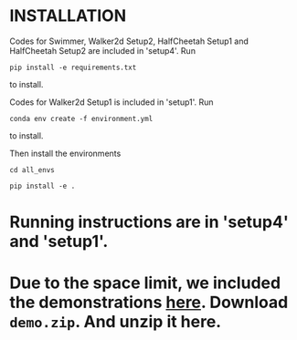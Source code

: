 # INSTALLATION

Codes for Swimmer, Walker2d Setup2, HalfCheetah Setup1 and HalfCheetah Setup2 are included in 'setup4'. Run
```
pip install -e requirements.txt
```
to install.

Codes for Walker2d Setup1 is included in 'setup1'. Run
```
conda env create -f environment.yml
```
to install.


Then install the environments

```
cd all_envs

pip install -e .
```

# Running instructions are in 'setup4' and 'setup1'.

# Due to the space limit, we included the demonstrations [here](https://drive.google.com/drive/folders/1j7pHoRbdBvxZDfCSVROpVFbtVldbERie?usp=sharing). Download `demo.zip`. And unzip it here.


